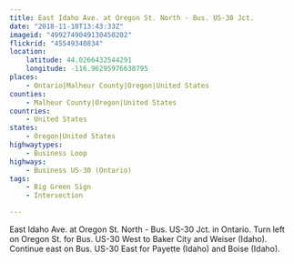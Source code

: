 ```yaml
---
title: East Idaho Ave. at Oregon St. North - Bus. US-30 Jct.
date: "2018-11-10T13:43:33Z"
imageid: "4992749049130450202"
flickrid: "45549340834"
location:
    latitude: 44.0266432544291
    longitude: -116.96295976638795
places:
    - Ontario|Malheur County|Oregon|United States
counties:
    - Malheur County|Oregon|United States
countries:
    - United States
states:
    - Oregon|United States
highwaytypes:
    - Business Loop
highways:
    - Business US-30 (Ontario)
tags:
    - Big Green Sign
    - Intersection

---
```

East Idaho Ave. at Oregon St. North - Bus. US-30 Jct. in Ontario.  Turn left on Oregon St. for Bus. US-30 West to Baker City and Weiser (Idaho).  Continue east on Bus. US-30 East for Payette (Idaho) and Boise (Idaho).